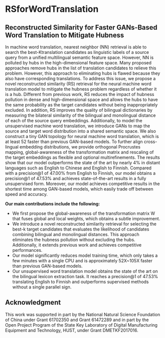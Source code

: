 # RSforWordTranslation
## Reconstructed Similarity for Faster GANs-Based Word Translation to Mitigate Hubness
In machine word translation, nearest neighbor (NN) retrieval is able to search the best-Ktranslation candidates as linguistic labels of a source query from a unified multilingual semantic feature space. However, NN is polluted by hubs in the high-dimensional feature space. Many proposed approaches remove hubs in the list of translation candidates to relieve this problem. However, this approach to eliminating hubs is flawed because they also have corresponding translations. To address this issue, we propose a novel reconstructed similarity (RS) retrieval for the neural machine word translation model to mitigate the hubness problem regardless of whether it is a hub. Different from previous work, RS reduces the impact of hubness pollution in dense and high-dimensional space and allows the hubs to have the same probability as the target candidates without being inappropriately excluded. In addition, RS improves the quality of bilingual dictionaries by measuring the bilateral similarity of the bilingual and monolingual distance of each of the source query embeddings. Additionally, to model the unsupervised machine word translation, we introduce GANs to map the source and target word distribution into a shared semantic space. We also construct a tiny GAN topology for neural machine word translation, which is at least 52 faster than previous GAN-based models. To further align cross-lingual embedding distributions, we provide orthogonal Procrustes mapping, global-awareness of the transformation matrix and rescaling of the target embeddings as flexible and optional multirefinements. The results show that our model outperforms the state of the art by nearly 4% in distant languages such as English to Chinese and English to Finnish. 
Compared with a precision@1 of 47.00% from English to Finnish, our model obtains a precision@1 of 47.53\% and achieves state-of-the-art results in a fully unsupervised form. Moreover, our model achieves competitive results in the shortest time among GAN-based models, which easily trade off between speed and accuracy. 


**Our main contributions include the following:**
- We first propose the global-awareness of the transformation matrix W that fuses global and local weights, which obtains a subtle improvement.
- We introduce a novel reconstructed similarity retrieval for selecting the best-k target candidates that evaluates the likelihood of candidates combining bilingual and monolingual distances. This approach eliminates the hubness pollution without excluding the hubs. Additionally, it extends previous work and achieves competitive performances.
- Our model significantly reduces model training time, which only takes a few minutes with a single CPU and is approximately 52X~105X faster than previous GAN-based models.		
- Our unsupervised word translation model obtains the state of the art on the bilingual lexicon extraction task. It reaches a precision@1 of 47.53%  translating English to Finnish and outperforms supervised methods without a single parallel sign.

## Acknowledgment
This work was supported in part by the National Natural Science Foundation of China under Grant 61702350 and Grant 61472289 and in part by the Open Project Program of the State Key Laboratory of Digital Manufacturing Equipment and Technology, HUST, under Grant DMETKF2017016.
